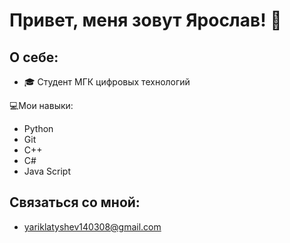 # Привет, меня зовут Ярослав! 👋

## О себе:
- 🎓 Студент МГК цифровых технологий
  
💻Мои навыки:
- Python
- Git
- C++
- С#
- Java Script

## Связаться со мной:
- yariklatyshev140308@gmail.com
